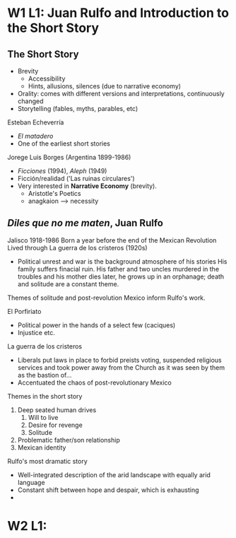 # W1 L1: Juan Rulfo and Introduction to the Short Story
## The Short Story
- Brevity
	- Accessibility
	- Hints, allusions, silences (due to narrative economy)
- Orality: comes with different versions and interpretations, continuously changed
- Storytelling (fables, myths, parables, etc)

Esteban Echeverría
- *El matadero*
- One of the earliest short stories

Jorege Luis Borges (Argentina 1899-1986)
 - *Ficciones* (1994), *Aleph* (1949)
 - Ficción/realidad ('Las ruinas circulares')
 - Very interested in **Narrative Economy** (brevity).
	 - Aristotle's Poetics
	 - anagkaion --> necessity

## *Diles que no me maten*, Juan Rulfo
Jalisco 1918-1986
Born a year before the end of the Mexican Revolution
Lived through La guerra de los cristeros (1920s)
- Political unrest and war is the background atmosphere of his stories
His family suffers finacial ruin. His father and two uncles murdered in the troubles and his mother dies later, he grows up in an orphanage; death and solitude are a constant theme.

Themes of solitude and post-revolution Mexico inform Rulfo's work.

El Porfiriato
- Political power in the hands of a select few (caciques)
- Injustice etc.

La guerra de los cristeros
- Liberals put laws in place to forbid preists voting, suspended religious services and took power away from the Church as it was seen by them as the bastion of...
- Accentuated the chaos of post-revolutionary Mexico


Themes in the short story
1. Deep seated human drives
	1. Will to live
	2. Desire for revenge
	3. Solitude
2. Problematic father/son relationship
3. Mexican identity

Rulfo's most dramatic story
- Well-integrated description of the arid landscape with equally arid language
- Constant shift between hope and despair, which is exhausting
- 


# W2 L1:
